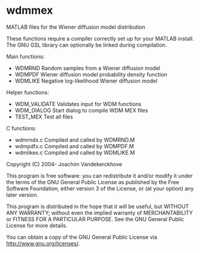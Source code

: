 # wdmmex
MATLAB files for the Wiener diffusion model distribution

These functions require a compiler correctly set up for your 
MATLAB install.  The GNU GSL library can optionally be linked
during compilation.

Main functions:

 *  WDMRND   Random samples from a Wiener diffusion model
 *  WDMPDF   Wiener diffusion model probability density function
 *  WDMLIKE  Negative log-likelihood Wiener diffusion model

Helper functions:

 *  WDM_VALIDATE  Validates input for WDM functions
 *  WDM_DIALOG    Start dialog to compile WDM MEX files
 *  TEST_MEX      Test all files

C functions:

 *  wdmrndx.c     Compiled and called by WDMRND.M
 *  wdmpdfx.c     Compiled and called by WDMPDF.M
 *  wdmlikex.c    Compiled and called by WDMLIKE.M


 Copyright (C) 2004- Joachim Vandekerckhove
 
 This program is free software: you can redistribute it and/or modify it
 under the terms of the GNU General Public License as published by the
 Free Software Foundation, either version 3 of the License, or (at your
 option) any later version.
 
 This program is distributed in the hope that it will be useful, but
 WITHOUT ANY WARRANTY; without even the implied warranty of
 MERCHANTABILITY or FITNESS FOR A PARTICULAR PURPOSE.  See the GNU
 General Public License for more details.
 
 You can obtain a copy of the GNU General Public License via
 <http://www.gnu.org/licenses/>.
